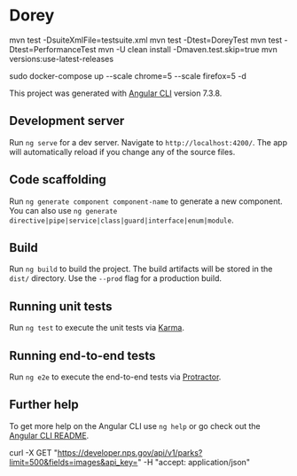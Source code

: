 # Dorey
mvn test -DsuiteXmlFile=testsuite.xml
mvn test -Dtest=DoreyTest
mvn test -Dtest=PerformanceTest
mvn -U clean install -Dmaven.test.skip=true
mvn versions:use-latest-releases

sudo docker-compose up --scale chrome=5 --scale firefox=5 -d

This project was generated with [Angular CLI](https://github.com/angular/angular-cli) version 7.3.8.

## Development server

Run `ng serve` for a dev server. Navigate to `http://localhost:4200/`. The app will automatically reload if you change any of the source files.

## Code scaffolding

Run `ng generate component component-name` to generate a new component. You can also use `ng generate directive|pipe|service|class|guard|interface|enum|module`.

## Build

Run `ng build` to build the project. The build artifacts will be stored in the `dist/` directory. Use the `--prod` flag for a production build.

## Running unit tests

Run `ng test` to execute the unit tests via [Karma](https://karma-runner.github.io).

## Running end-to-end tests

Run `ng e2e` to execute the end-to-end tests via [Protractor](http://www.protractortest.org/).

## Further help

To get more help on the Angular CLI use `ng help` or go check out the [Angular CLI README](https://github.com/angular/angular-cli/blob/master/README.md).

curl -X GET "https://developer.nps.gov/api/v1/parks?limit=500&fields=images&api_key=" -H "accept: application/json"

